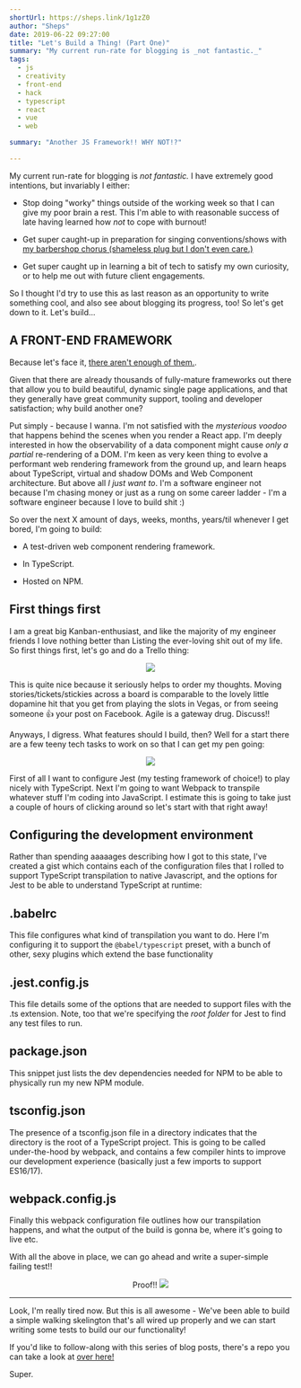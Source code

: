 ```yaml
---
shortUrl: https://sheps.link/1g1zZ0
author: "Sheps"
date: 2019-06-22 09:27:00
title: "Let's Build a Thing! (Part One)"
summary: "My current run-rate for blogging is _not fantastic._"
tags:
  - js
  - creativity
  - front-end
  - hack
  - typescript
  - react
  - vue
  - web

summary: "Another JS Framework!! WHY NOT!?"

---
```


My current run-rate for blogging is _not fantastic._ I have extremely good intentions,
but invariably I either:

- Stop doing "worky" things outside of the working week so that I can give my poor brain a rest.
  This I'm able to with reasonable success of late having learned how _not_ to cope with burnout!

- Get super caught-up in preparation for singing conventions/shows with [my barbershop chorus
  (shameless plug but I don't even care.)](https://cottontownchorus.co.uk)

- Get super caught up in learning a bit of tech to satisfy my own curiosity, or to help me out with
  future client engagements.

So I thought I'd try to use this as last reason as an opportunity to write something cool, and
also see about blogging its progress, too! So let's get down to it. Let's build...

## A FRONT-END FRAMEWORK

Because let's face it, [there aren't enough of them.](https://github.com/collections/front-end-javascript-frameworks).

Given that there are already thousands of fully-mature frameworks out there that allow you to build
beautiful, dynamic single page applications, and that they generally have great community support,
tooling and developer satisfaction; why build another one?

Put simply - because I wanna. I'm not satisfied with the _mysterious voodoo_ that happens behind
the scenes when you render a React app. I'm deeply interested in how the observability of a data
component might cause _only a partial_ re-rendering of a DOM. I'm keen as very keen thing to evolve
a performant web rendering framework from the ground up, and learn heaps about TypeScript, virtual
and shadow DOMs and Web Component architecture. But above all _I just want to_. I'm a software
engineer not because I'm chasing money or just as a rung on some career ladder - I'm a software
engineer because I love to build shit :)

So over the next X amount of days, weeks, months, years/til whenever I get bored, I'm going to build:

- A test-driven web component rendering framework.

- In TypeScript.

- Hosted on NPM.

## First things first

I am a great big Kanban-enthusiast, and like the majority of my engineer friends I love nothing
better than Listing the ever-loving shit out of my life. So first things first, let's go and do
a Trello thing:

<p align="center">
    <img src="/assets/posts/2019-06-22/trello-outline.png">
</p>

This is quite nice because it seriously helps to order my thoughts. Moving stories/tickets/stickies
across a board is comparable to the lovely little dopamine hit that you get from playing the slots
in Vegas, or from seeing someone :thumbsup: your post on Facebook. Agile is a gateway drug. Discuss!!

Anyways, I digress. What features should I build, then? Well for a start there are a few teeny tech
tasks to work on so that I can get my pen going:

<p align="center">
    <img src="/assets/posts/2019-06-22/trello-tasks.png">
</p>

First of all I want to configure Jest (my testing framework of choice!) to play nicely with
TypeScript. Next I'm going to want Webpack to transpile whatever stuff I'm coding into JavaScript.
I estimate this is going to take just a couple of hours of clicking around so let's start with that
right away!

## Configuring the development environment

Rather than spending aaaaages describing how I got to this state, I've created a gist which contains
each of the configuration files that I rolled to support TypeScript transpilation to native
Javascript, and the options for Jest to be able to understand TypeScript at runtime:

<script src="https://gist.github.com/thesheps/b90357c0a8fb6272d1620660b8966192.js"></script>

## .babelrc

This file configures what kind of transpilation you want to do. Here I'm configuring it to support
the `@babel/typescript` preset, with a bunch of other, sexy plugins which extend the base
functionality

## .jest.config.js

This file details some of the options that are needed to support files with the .ts extension.
Note, too that we're specifying the _root folder_ for Jest to find any test files to run.

## package.json

This snippet just lists the dev dependencies needed for NPM to be able to physically run my new
NPM module.

## tsconfig.json

The presence of a tsconfig.json file in a directory indicates that the directory is the root of a
TypeScript project. This is going to be called under-the-hood by webpack, and contains a few
compiler hints to improve our development experience (basically just a few imports to support
ES16/17).

## webpack.config.js

Finally this webpack configuration file outlines how our transpilation happens, and what the output
of the build is gonna be, where it's going to live etc.

With all the above in place, we can go ahead and write a super-simple failing test!!

<script src="https://gist.github.com/thesheps/25d9ad00079b114b85dc3809eefc5135.js"></script>

<p align="center">
    Proof!!
    <img src="/assets/posts/2019-06-22/test-output.png">
</p>

<hr>

Look, I'm really tired now. But this is all awesome - We've been able to build a simple walking
skelington that's all wired up properly and we can start writing some tests to build our our
functionality!

If you'd like to follow-along with this series of blog posts, there's a repo you can take a look at
[over here!](https://github.com/thesheps/toy-js)

Super.
